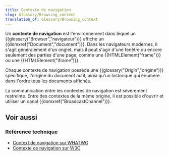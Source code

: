 ```yaml
---
title: Contexte de navigation
slug: Glossary/Browsing_context
translation_of: Glossary/Browsing_context
---
```


Un **contexte de navigation** est l'environnement dans lequel un {{glossary("Browser","navigateur")}} affiche un {{domxref("Document","document")}}. Dans les navigateurs modernes, il s'agit généralement d'un onglet, mais il peut s'agir d'une fenêtre ou encore seulement des parties d'une page, comme une {{HTMLElement("frame")}} ou une {{HTMLElement("iframe")}}.

Chaque contexte de navigation possède une {{glossary("Origin","origine")}} spécifique, l'origine du document actif, ainsi qu'un historique qui énumère dans l'ordre tous les documents affichés.

La communication entre les contextes de navigation est sévèrement restreinte. Entre des contextes de la même origine, il est possible d'ouvrir et utiliser un canal {{domxref("BroadcastChannel")}}.

## Voir aussi

### Référence technique

- [Context de navigation sur WHATWG](https://html.spec.whatwg.org/multipage/browsers.html#windows)
- [Contexte de navigation sur W3C](http://dev.w3.org/html5/spec/browsers.html)
